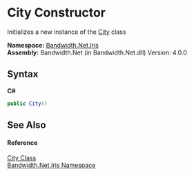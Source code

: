 ﻿# City Constructor 
 

Initializes a new instance of the <a href ="T_Bandwidth_Net_Iris_City.md">City</a> class

**Namespace:**&nbsp;<a href ="N_Bandwidth_Net_Iris.md">Bandwidth.Net.Iris</a><br />**Assembly:**&nbsp;Bandwidth.Net (in Bandwidth.Net.dll) Version: 4.0.0

## Syntax

**C#**<br />
``` C#
public City()
```


## See Also


#### Reference
<a href ="T_Bandwidth_Net_Iris_City.md">City Class</a><br /><a href ="N_Bandwidth_Net_Iris.md">Bandwidth.Net.Iris Namespace</a><br />
